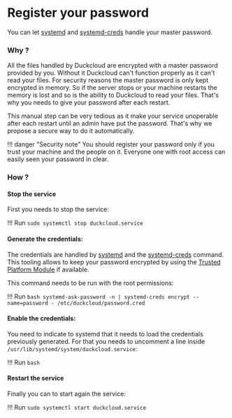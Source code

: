 # Register your password 


You can let [systemd](https://systemd.io/CREDENTIALS/) and [systemd-creds](https://www.freedesktop.org/software/systemd/man/latest/systemd-creds.html) 
handle your master password.

### Why ?

All the files handled by Duckcloud are encrypted with a master password provided by you. Without it Duckcloud can't function 
properly as it can't read your files. For security reasons the master password is only kept encrypted in memory. So if the 
server stops or your machine restarts the memory is lost and so is the ability to Duckcloud to read your files. That's why 
you needs to give your password after each restart.

This manual step can be very tedious as it make your service unoperable after each restart until an admin have put the password. That's why we
propose a secure way to do it automatically.


!!! danger "Security note"
    You should register your password only if you trust your machine and the people on it. Everyone one with root access can easily seen your password in clear.


### How ?


#### Stop the service

First you needs to stop the service:

!!! Run
    ```
    sudo systemctl stop duckcloud.service
    ```

#### Generate the credentials:

The credentials are handled by [systemd](https://systemd.io/CREDENTIALS/) and the [systemd-creds](https://www.freedesktop.org/software/systemd/man/latest/systemd-creds.html) command.
This tooling allows to keep your password encrypted by using the [Trusted Platform Module](https://en.wikipedia.org/wiki/Trusted_Platform_Module) if available. 

This command needs to be run with the root permissions:

!!! Run
    ```bash
    systemd-ask-password -n | systemd-creds encrypt --name=password - /etc/duckcloud/password.cred
    ```

#### Enable the credentials:

You need to indicate to systemd that it needs to load the credentials previously generated. For that you needs
to uncomment a line inside `/usr/lib/systemd/system/duckcloud.service`:

!!! Run
    ```bash
    ```


#### Restart the service

Finally you can to start again the service:

!!! Run
    ```
    sudo systemctl start duckcloud.service
    ```
